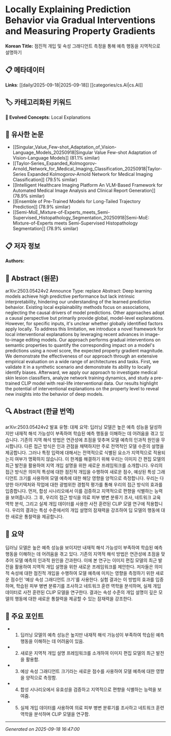 
# Locally Explaining Prediction Behavior via Gradual Interventions and Measuring Property Gradients

**Korean Title:** 점진적 개입 및 속성 그래디언트 측정을 통해 예측 행동을 지역적으로 설명하기

## 📋 메타데이터

**Links**: [[daily/2025-09-18|2025-09-18]] [[categories/cs.AI|cs.AI]]

## 🏷️ 카테고리화된 키워드
**🚀 Evolved Concepts**: Local Explanations

## 🔗 유사한 논문
- [[Singular_Value_Few-shot_Adaptation_of_Vision-Language_Models_20250918|Singular Value Few-shot Adaptation of Vision-Language Models]] (81.1% similar)
- [[Taylor-Series_Expanded_Kolmogorov-Arnold_Network_for_Medical_Imaging_Classification_20250918|Taylor-Series Expanded Kolmogorov-Arnold Network for Medical Imaging Classification]] (79.5% similar)
- [[Intelligent Healthcare Imaging Platform An VLM-Based Framework for Automated Medical Image Analysis and Clinical Report Generation]] (78.9% similar)
- [[Ensemble of Pre-Trained Models for Long-Tailed Trajectory Prediction]] (78.9% similar)
- [[Semi-MoE_Mixture-of-Experts_meets_Semi-Supervised_Histopathology_Segmentation_20250918|Semi-MoE: Mixture-of-Experts meets Semi-Supervised Histopathology Segmentation]] (78.9% similar)

## 📋 저자 정보

**Authors:** 

## 📄 Abstract (원문)

arXiv:2503.05424v2 Announce Type: replace 
Abstract: Deep learning models achieve high predictive performance but lack intrinsic interpretability, hindering our understanding of the learned prediction behavior. Existing local explainability methods focus on associations, neglecting the causal drivers of model predictions. Other approaches adopt a causal perspective but primarily provide global, model-level explanations. However, for specific inputs, it's unclear whether globally identified factors apply locally. To address this limitation, we introduce a novel framework for local interventional explanations by leveraging recent advances in image-to-image editing models. Our approach performs gradual interventions on semantic properties to quantify the corresponding impact on a model's predictions using a novel score, the expected property gradient magnitude. We demonstrate the effectiveness of our approach through an extensive empirical evaluation on a wide range of architectures and tasks. First, we validate it in a synthetic scenario and demonstrate its ability to locally identify biases. Afterward, we apply our approach to investigate medical skin lesion classifiers, analyze network training dynamics, and study a pre-trained CLIP model with real-life interventional data. Our results highlight the potential of interventional explanations on the property level to reveal new insights into the behavior of deep models.

## 🔍 Abstract (한글 번역)

arXiv:2503.05424v2 발표 유형: 대체
요약: 딥러닝 모델은 높은 예측 성능을 달성하지만 내재적 해석 가능성이 부족하여 학습된 예측 행동을 이해하는 데 어려움을 겪고 있습니다. 기존의 지역 해석 방법은 연관성에 초점을 맞추며 모델 예측의 인과적 원인을 무시합니다. 다른 접근 방식은 인과 관점을 채택하지만 주로 전역적인 모델 수준의 설명을 제공합니다. 그러나 특정 입력에 대해서는 전역적으로 식별된 요소가 지역적으로 적용되는지 여부가 명확하지 않습니다. 이 한계를 해결하기 위해 우리는 이미지 간 편집 모델의 최근 발전을 활용하여 지역 개입 설명을 위한 새로운 프레임워크를 소개합니다. 우리의 접근 방식은 의미적 특성에 대한 점진적 개입을 수행하여 새로운 점수, 예상된 특성 그래디언트 크기를 사용하여 모델 예측에 대한 해당 영향을 양적으로 측정합니다. 우리는 다양한 아키텍처와 작업에 대한 광범위한 경험적 평가를 통해 우리의 접근 방식의 효과를 입증합니다. 먼저, 합성 시나리오에서 이를 검증하고 지역적으로 편향을 식별하는 능력을 보여줍니다. 그 후, 우리의 접근 방식을 의료 피부 병변 분류기 조사, 네트워크 교육 역학 분석, 그리고 실제 개입 데이터를 사용한 사전 훈련된 CLIP 모델 연구에 적용합니다. 우리의 결과는 특성 수준에서의 개입 설명의 잠재력을 강조하여 딥 모델의 행동에 대한 새로운 통찰력을 제공합니다.

## 📝 요약

딥러닝 모델은 높은 예측 성능을 보이지만 내재적 해석 가능성이 부족하여 학습된 예측 행동을 이해하는 데 어려움을 겪고 있다. 기존의 지역적 해석 방법은 연관성에 초점을 맞추어 모델 예측의 인과적 원인을 간과한다. 이에 본 연구는 이미지 편집 모델의 최근 발전을 활용하여 지역적 개입 설명을 위한 새로운 프레임워크를 제안한다. 저자들은 의미적 속성에 대한 점진적 개입을 수행하여 모델 예측에 미치는 영향을 측정하기 위한 새로운 점수인 '예상 속성 그래디언트 크기'를 사용한다. 실험 결과는 이 방법의 효과를 입증하며, 학습된 피부 병변 분류기를 조사하고 네트워크 훈련 역학을 분석하며, 실제 개입 데이터로 사전 훈련된 CLIP 모델을 연구한다. 결과는 속성 수준의 개입 설명이 깊은 모델의 행동에 대한 새로운 통찰력을 제공할 수 있는 잠재력을 강조한다.

## 🎯 주요 포인트

- 1. 딥러닝 모델의 예측 성능은 높지만 내재적 해석 가능성이 부족하여 학습된 예측 행동을 이해하는 데 어려움이 있음.

- 2. 새로운 지역적 개입 설명 프레임워크를 소개하여 이미지 편집 모델의 최근 발전을 활용함.

- 3. 예상 속성 그래디언트 크기라는 새로운 점수를 사용하여 모델 예측에 대한 영향을 양적으로 측정함.

- 4. 합성 시나리오에서 유효성을 검증하고 지역적으로 편향을 식별하는 능력을 보여줌.

- 5. 실제 개입 데이터를 사용하여 의료 피부 병변 분류기를 조사하고 네트워크 훈련 역학을 분석하며 CLIP 모델을 연구함.

---

*Generated on 2025-09-18 16:47:00*
